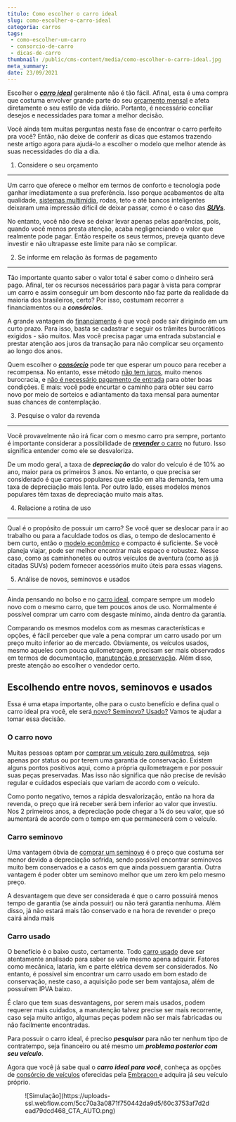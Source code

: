 ```yaml
---
titulo: Como escolher o carro ideal
slug: como-escolher-o-carro-ideal
categoria: carros
tags:
 - como-escolher-um-carro
 - consorcio-de-carro
 - dicas-de-carro
thumbnail: /public/cms-content/media/como-escolher-o-carro-ideal.jpg
meta_summary: 
date: 23/09/2021
---
```

Escolher o [***carro ideal***](https://www.embracon.com.br/blog/os-15-principais-carros-do-brasil) geralmente não é tão fácil. Afinal, esta é uma compra que costuma envolver grande parte do seu [orçamento mensal](https://www.embracon.com.br/blog/como-fazer-um-orcamento-familiar-sem-erro) e afeta diretamente o seu estilo de vida diário. Portanto, é necessário conciliar desejos e necessidades para tomar a melhor decisão.

Você ainda tem muitas perguntas nesta fase de encontrar o carro perfeito pra você? Então, não deixe de conferir as dicas que estamos trazendo neste artigo agora para ajudá-lo a escolher o modelo que melhor atende às suas necessidades do dia a dia.

1. Considere o seu orçamento 
-----------------------------

Um carro que oferece o melhor em termos de conforto e tecnologia pode ganhar imediatamente a sua preferência. Isso porque acabamentos de alta qualidade, [sistemas multimídia](https://www.embracon.com.br/blog/quais-as-vantagens-de-ter-um-carro-com-central-multimidia), rodas, teto e até bancos inteligentes deixaram uma impressão difícil de deixar passar, como é o caso das [***SUVs***](https://www.embracon.com.br/blog/sedan-ou-suv-qual-e-o-melhor-modelo).

No entanto, você não deve se deixar levar apenas pelas aparências, pois, quando você menos presta atenção, acaba negligenciando o valor que realmente pode pagar. Então respeite os seus termos, preveja quanto deve investir e não ultrapasse este limite para não se complicar.

2. Se informe em relação às formas de pagamento 
------------------------------------------------

Tão importante quanto saber o valor total é saber como o dinheiro será pago. Afinal, ter os recursos necessários para pagar à vista para comprar um carro e assim conseguir um bom desconto não faz parte da realidade da maioria dos brasileiros, certo? Por isso, costumam recorrer a financiamentos ou a ***consórcios***.

A grande vantagem do [financiamento](https://www.embracon.com.br/blog/financiamento-ou-consorcio-o-que-e-melhor-na-compra-de-um-imovel) é que você pode sair dirigindo em um curto prazo. Para isso, basta se cadastrar e seguir os trâmites burocráticos exigidos - são muitos. Mas você precisa pagar uma entrada substancial e prestar atenção aos juros da transação para não complicar seu orçamento ao longo dos anos.

Quem escolher o [***consórcio***](https://www.embracon.com.br/blog/quanto-tempo-demoro-para-pegar-meu-carro-no-consorcio) pode ter que esperar um pouco para receber a recompensa. No entanto, esse método [não tem juros](https://www.embracon.com.br/blog/consorcio-nao-tem-juros-entenda), muito menos burocracia, e [não é necessário pagamento de entrada](https://www.embracon.com.br/blog/posso-comprar-um-carro-sem-entrada) para obter boas condições. E mais: você pode encurtar o caminho para obter seu carro novo por meio de sorteios e adiantamento da taxa mensal para aumentar suas chances de contemplação.

3. Pesquise o valor da revenda 
-------------------------------

Você provavelmente não irá ficar com o mesmo carro pra sempre, portanto é importante considerar a possibilidade de [***revender*** o carro](https://www.embracon.com.br/blog/como-vender-seu-carro) no futuro. Isso significa entender como ele se desvaloriza.

De um modo geral, a taxa de ***depreciação*** do valor do veículo é de 10% ao ano, maior para os primeiros 3 anos. No entanto, o que precisa ser considerado é que carros populares que estão em alta demanda, tem uma taxa de depreciação mais lenta. Por outro lado, esses modelos menos populares têm taxas de depreciação muito mais altas.

4. Relacione a rotina de uso 
-----------------------------

Qual é o propósito de possuir um carro? Se você quer se deslocar para ir ao trabalho ou para a faculdade todos os dias, o tempo de deslocamento é bem curto, então o [modelo econômico](https://www.embracon.com.br/blog/afinal-quais-sao-os-carros-mais-economicos-do-mercado) e compacto é suficiente. Se você planeja viajar, pode ser melhor encontrar mais espaço e robustez. Nesse caso, como as caminhonetes ou outros veículos de aventura (como as já citadas SUVs) podem fornecer acessórios muito úteis para essas viagens.

5. Análise de novos, seminovos e usados 
----------------------------------------

Ainda pensando no bolso e no [carro ideal](https://www.embracon.com.br/blog/guia-para-consorcio-de-automoveis-de-a-a-z), compare sempre um modelo novo com o mesmo carro, que tem poucos anos de uso. Normalmente é possível comprar um carro com desgaste mínimo, ainda dentro da garantia.

Comparando os mesmos modelos com as mesmas características e opções, é fácil perceber que vale a pena comprar um carro usado por um preço muito inferior ao de mercado. Obviamente, os veículos usados, mesmo aqueles com pouca quilometragem, precisam ser mais observados em termos de documentação, [manutenção e preservação](https://www.embracon.com.br/blog/manutencao-preventiva-vale-a-pena-investir). Além disso, preste atenção ao escolher o vendedor certo.

Escolhendo entre novos, seminovos e usados 
-------------------------------------------

Essa é uma etapa importante, olhe para o custo benefício e defina qual o carro ideal pra você, ele será[ novo? Seminovo? Usado?](https://www.embracon.com.br/blog/carro-zero-ou-seminovo) Vamos te ajudar a tomar essa decisão.

### O carro novo 

Muitas pessoas optam por [comprar um veículo zero quilômetros](https://www.embracon.com.br/blog/conquiste-seu-carro-zero-km-com-um-consorcio), seja apenas por status ou por terem uma garantia de conservação. Existem alguns pontos positivos aqui, como a própria quilometragem e por possuir suas peças preservadas. Mas isso não significa que não precise de revisão regular e cuidados especiais que variam de acordo com o veículo.

Como ponto negativo, temos a rápida desvalorização, então na hora da revenda, o preço que irá receber será bem inferior ao valor que investiu. Nos 2 primeiros anos, a depreciação pode chegar a ¼ do seu valor, que só aumentará de acordo com o tempo em que permanecerá com o veículo.

### Carro seminovo 

Uma vantagem óbvia de [comprar um seminovo](https://www.embracon.com.br/blog/consorcio-de-carro-seminovo-vale-a-pena) é o preço que costuma ser menor devido a depreciação sofrida, sendo possível encontrar seminovos muito bem conservados e a casos em que ainda possuem garantia. Outra vantagem é poder obter um seminovo melhor que um zero km pelo mesmo preço.

A desvantagem que deve ser considerada é que o carro possuirá menos tempo de garantia (se ainda possuir) ou não terá garantia nenhuma. Além disso, já não estará mais tão conservado e na hora de revender o preço cairá ainda mais

### Carro usado 

O benefício é o baixo custo, certamente. Todo [carro usado](https://www.embracon.com.br/blog/comprar-carro-usado-com-a-carta-de-credito-do-consorcio) deve ser atentamente analisado para saber se vale mesmo apena adquirir. Fatores como mecânica, lataria, km e parte elétrica devem ser considerados. No entanto, é possível sim encontrar um carro usado em bom estado de conservação, neste caso, a aquisição pode ser bem vantajosa, além de possuírem IPVA baixo.

É claro que tem suas desvantagens, por serem mais usados, podem requerer mais cuidados, a manutenção talvez precise ser mais recorrente, caso seja muito antigo, algumas peças podem não ser mais fabricadas ou não facilmente encontradas.

Para possuir o carro ideal, é preciso ***pesquisar*** para não ter nenhum tipo de contratempo, seja financeiro ou até mesmo um ***problema posterior com seu veículo***.

Agora que você já sabe qual o ***carro ideal para você***, conheça as opções de [consórcio de veículos](https://www.embracon.com.br/servicos/consorcio-para-veiculos) oferecidas pela [Embracon ](https://www.embracon.com.br/a-embracon)e adquira já seu veículo próprio.

<figure class="w-richtext-figure-type-image w-richtext-align-center"><div>![Simulação](https://uploads-ssl.webflow.com/5cc70a3a0871f750442da9d5/60c3753af7d2dead79dcd468_CTA_AUTO.png)</div></figure>
